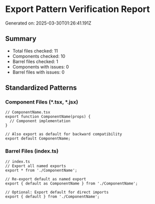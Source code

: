 # Export Pattern Verification Report

Generated on: 2025-03-30T01:26:41.191Z

## Summary

- Total files checked: 11
- Components checked: 10
- Barrel files checked: 1
- Components with issues: 0
- Barrel files with issues: 0

## Standardized Patterns

### Component Files (*.tsx, *.jsx)

```tsx
// ComponentName.tsx
export function ComponentName(props) {
  // Component implementation
}

// Also export as default for backward compatibility
export default ComponentName;
```

### Barrel Files (index.ts)

```tsx
// index.ts
// Export all named exports
export * from './ComponentName';

// Re-export default as named export
export { default as ComponentName } from './ComponentName';

// Optional: Export default for direct imports
export { default } from './ComponentName';
```

